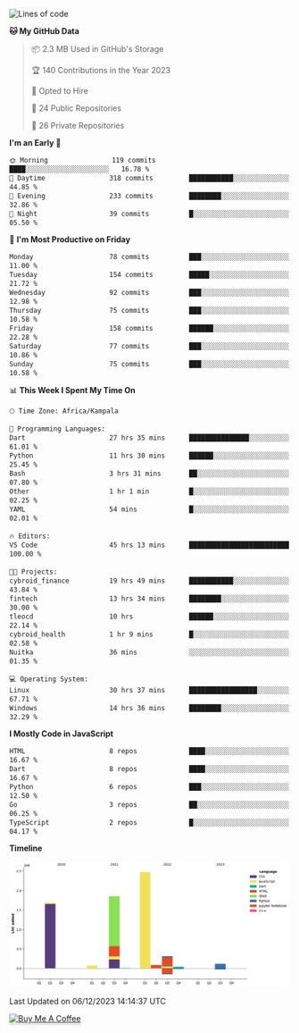 <!--START_SECTION:waka-->
![Lines of code](https://img.shields.io/badge/From%20Hello%20World%20I%27ve%20Written-6.6%20million%20lines%20of%20code-blue)

**🐱 My GitHub Data** 

> 📦 2.3 MB Used in GitHub's Storage 
 > 
> 🏆 140 Contributions in the Year 2023
 > 
> 💼 Opted to Hire
 > 
> 📜 24 Public Repositories 
 > 
> 🔑 26 Private Repositories 
 > 
**I'm an Early 🐤** 

```text
🌞 Morning                119 commits         ████░░░░░░░░░░░░░░░░░░░░░   16.78 % 
🌆 Daytime                318 commits         ███████████░░░░░░░░░░░░░░   44.85 % 
🌃 Evening                233 commits         ████████░░░░░░░░░░░░░░░░░   32.86 % 
🌙 Night                  39 commits          █░░░░░░░░░░░░░░░░░░░░░░░░   05.50 % 
```
📅 **I'm Most Productive on Friday** 

```text
Monday                   78 commits          ███░░░░░░░░░░░░░░░░░░░░░░   11.00 % 
Tuesday                  154 commits         █████░░░░░░░░░░░░░░░░░░░░   21.72 % 
Wednesday                92 commits          ███░░░░░░░░░░░░░░░░░░░░░░   12.98 % 
Thursday                 75 commits          ███░░░░░░░░░░░░░░░░░░░░░░   10.58 % 
Friday                   158 commits         ██████░░░░░░░░░░░░░░░░░░░   22.28 % 
Saturday                 77 commits          ███░░░░░░░░░░░░░░░░░░░░░░   10.86 % 
Sunday                   75 commits          ███░░░░░░░░░░░░░░░░░░░░░░   10.58 % 
```


📊 **This Week I Spent My Time On** 

```text
🕑︎ Time Zone: Africa/Kampala

💬 Programming Languages: 
Dart                     27 hrs 35 mins      ███████████████░░░░░░░░░░   61.01 % 
Python                   11 hrs 30 mins      ██████░░░░░░░░░░░░░░░░░░░   25.45 % 
Bash                     3 hrs 31 mins       ██░░░░░░░░░░░░░░░░░░░░░░░   07.80 % 
Other                    1 hr 1 min          █░░░░░░░░░░░░░░░░░░░░░░░░   02.25 % 
YAML                     54 mins             █░░░░░░░░░░░░░░░░░░░░░░░░   02.01 % 

🔥 Editors: 
VS Code                  45 hrs 13 mins      █████████████████████████   100.00 % 

🐱‍💻 Projects: 
cybroid_finance          19 hrs 49 mins      ███████████░░░░░░░░░░░░░░   43.84 % 
fintech                  13 hrs 34 mins      ████████░░░░░░░░░░░░░░░░░   30.00 % 
tleocd                   10 hrs              ██████░░░░░░░░░░░░░░░░░░░   22.14 % 
cybroid_health           1 hr 9 mins         █░░░░░░░░░░░░░░░░░░░░░░░░   02.58 % 
Nuitka                   36 mins             ░░░░░░░░░░░░░░░░░░░░░░░░░   01.35 % 

💻 Operating System: 
Linux                    30 hrs 37 mins      █████████████████░░░░░░░░   67.71 % 
Windows                  14 hrs 36 mins      ████████░░░░░░░░░░░░░░░░░   32.29 % 
```

**I Mostly Code in JavaScript** 

```text
HTML                     8 repos             ████░░░░░░░░░░░░░░░░░░░░░   16.67 % 
Dart                     8 repos             ████░░░░░░░░░░░░░░░░░░░░░   16.67 % 
Python                   6 repos             ███░░░░░░░░░░░░░░░░░░░░░░   12.50 % 
Go                       3 repos             ██░░░░░░░░░░░░░░░░░░░░░░░   06.25 % 
TypeScript               2 repos             █░░░░░░░░░░░░░░░░░░░░░░░░   04.17 % 
```



**Timeline**

![Lines of Code chart](https://raw.githubusercontent.com/drexhacker/drexhacker/main/assets/bar_graph.png)


 Last Updated on 06/12/2023 14:14:37 UTC
<!--END_SECTION:waka-->

<a href="https://www.buymeacoffee.com/drexsoftorg" target="_blank"><img src="https://www.buymeacoffee.com/assets/img/custom_images/orange_img.png" alt="Buy Me A Coffee" style="height: 41px !important;width: 174px !important;box-shadow: 0px 3px 2px 0px rgba(190, 190, 190, 0.5) !important;-webkit-box-shadow: 0px 3px 2px 0px rgba(190, 190, 190, 0.5) !important;" ></a>


<!---
drexhacker/drexhacker is a ✨ special ✨ repository because its `README.md` (this file) appears on your GitHub profile.
You can click the Preview link to take a look at your changes.
--->
